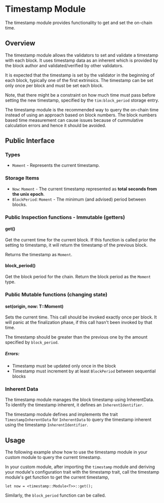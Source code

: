 # Timestamp Module

The timestamp module provides functionality to get and set the on-chain time.

## Overview

The timestamp module allows the validators to set and validate a timestamp with each block. It uses timestamp data as an inherent which is provided by the block author and validated/verified by other validators.

It is expected that the timestamp is set by the validator in the beginning of each block, typically one of the first extrinsics. The timestamp can be set only once per block and must be set each block.

Note, that there might be a constraint on how much time must pass before setting the new timestamp, specified by the `tim:block_period` storage entry.

The timestamp module is the recommended way to query the on-chain time instead of using an approach based on block numbers. The block numbers based time measurement can cause issues because of cummulative calculation errors and hence it should be avoided.

## Public Interface

### Types

* `Moment` - Represents the current timestamp.

### Storage Items

* `Now`: `Moment` - The current timestamp represented as **total seconds from the unix epoch**.
* `BlockPeriod`: `Moment` - The minimum (and advised) period between blocks.

### Public Inspection functions - Immutable (getters)

#### get()

Get the current time for the current block. If this function is called prior the setting to timestamp, it will return the timestamp of the previous block.

Returns the timestamp as `Moment`.

#### block_period()

Get the block period for the chain. Return the block period as the `Moment` type.

### Public Mutable functions (changing state)

#### set(origin, now: T::Moment)

Sets the current time. This call should be invoked exactly once per block. It will panic at the finalization phase, if this call hasn't been invoked by that time.

The timestamp should be greater than the previous one by the amount specified by `block_period`.

##### Errors:

* Timestamp must be updated only once in the block
* Timestamp must increment by at least `BlockPeriod` between sequential blocks

### Inherent Data

The timestamp module manages the block timestamp using InherentData. To identify the timestamp inherent, it defines an `InherentIdentifier`.

The timestamp module defines and implements the trait `TimestampInherentData` for `InherentData` to query the timestamp inherent using the timestamp `InherentIdentifier`.

## Usage

The following example show how to use the timestamp module in your custom module to query the current timestamp.

In your custom module, after importing the `timestamp` module and deriving your module's configuration trait with the timestamp trait, call the timestamp module's get function to get the current timestamp,

```
let now = <timestamp::Module<T>>::get();
```

Similarly, the `block_period` function can be called.